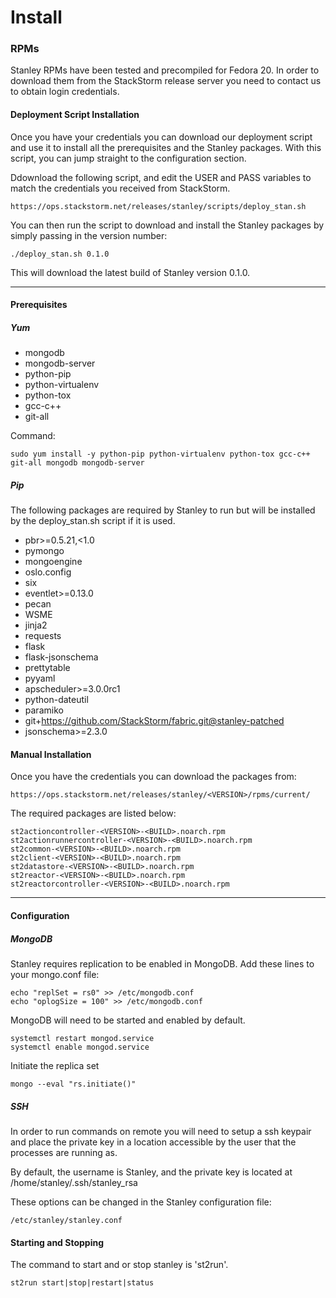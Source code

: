 Install
======

### RPMs

Stanley RPMs have been tested and precompiled for Fedora 20.  In order to download them from the StackStorm release server you need to contact us to obtain login credentials.  

#### Deployment Script Installation

Once you have your credentials you can download our deployment script and use it to install all the prerequisites and the Stanley packages.  With this script, you can jump straight to the configuration section.

Ddownload the following script, and edit the USER and PASS variables to match the credentials you received from StackStorm.

    https://ops.stackstorm.net/releases/stanley/scripts/deploy_stan.sh

You can then run the script to download and install the Stanley packages by simply passing in the version number:

    ./deploy_stan.sh 0.1.0

This will download the latest build of Stanley version 0.1.0.

---

#### Prerequisites
##### Yum

- mongodb
- mongodb-server
- python-pip
- python-virtualenv
- python-tox 
- gcc-c++ 
- git-all

Command:

    sudo yum install -y python-pip python-virtualenv python-tox gcc-c++ git-all mongodb mongodb-server

##### Pip

The following packages are required by Stanley to run but will be installed by the deploy_stan.sh script if it is used.

- pbr>=0.5.21,<1.0
- pymongo
- mongoengine
- oslo.config
- six
- eventlet>=0.13.0
- pecan
- WSME
- jinja2
- requests
- flask
- flask-jsonschema
- prettytable
- pyyaml
- apscheduler>=3.0.0rc1
- python-dateutil
- paramiko
- git+https://github.com/StackStorm/fabric.git@stanley-patched
- jsonschema>=2.3.0

#### Manual Installation

Once you have the credentials you can download the packages from:

    https://ops.stackstorm.net/releases/stanley/<VERSION>/rpms/current/

The required packages are listed below:

    st2actioncontroller-<VERSION>-<BUILD>.noarch.rpm
    st2actionrunnercontroller-<VERSION>-<BUILD>.noarch.rpm
    st2common-<VERSION>-<BUILD>.noarch.rpm
    st2client-<VERSION>-<BUILD>.noarch.rpm
    st2datastore-<VERSION>-<BUILD>.noarch.rpm
    st2reactor-<VERSION>-<BUILD>.noarch.rpm
    st2reactorcontroller-<VERSION>-<BUILD>.noarch.rpm

---

#### Configuration

##### MongoDB

Stanley requires replication to be enabled in MongoDB.  Add these lines to your mongo.conf file:

    echo "replSet = rs0" >> /etc/mongodb.conf
    echo "oplogSize = 100" >> /etc/mongodb.conf


MongoDB will need to be started and enabled by default.

    systemctl restart mongod.service
    systemctl enable mongod.service

Initiate the replica set

    mongo --eval "rs.initiate()"


##### SSH

In order to run commands on remote you will need to setup a ssh keypair and place the private key in a location accessible by the user that the processes are running as.

By default, the username is Stanley, and the private key is located at /home/stanley/.ssh/stanley_rsa

These options can be changed in the Stanley configuration file:

    /etc/stanley/stanley.conf

#### Starting and Stopping

The command to start and or stop stanley is 'st2run'.

    st2run start|stop|restart|status


